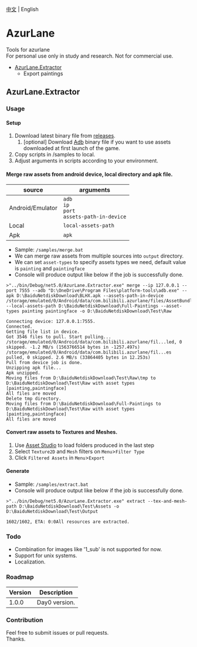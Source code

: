 [中文](../../../) | English
# AzurLane

Tools for azurlane
<br />
For personal use only in study and research. Not for commercial use.

+ [AzurLane.Extractor](#AzurLaneExtractor)
  + Export paintings

## AzurLane.Extractor

### Usage

#### Setup

1. Download latest binary file from [releases](https://github.com/Bakabase/AzurLane/releases).
   1. [optional] Download [Adb](https://developer.android.com/studio/releases/platform-tools#downloads) binary file if you want to use assets downloaded at first launch of the game.
2. Copy scripts in /samples to local.
3. Adjust arguments in scripts according to your environment.

#### Merge raw assets from android device, local directory and apk file.

| source | arguments |
| ----------- | ----------- |
| Android/Emulator | `adb`<br />`ip`<br />`port`<br />`assets-path-in-device` |
| Local | `local-assets-path` |
| Apk | `apk` |
+ Sample: `/samples/merge.bat`
+ We can merge raw assets from multiple sources into `output` directory.
+ We can set `asset-types` to specify assets types we need, default value is `painting` and `paintingface`
+ Console will produce output like below if the job is successfully done.
```console
>"../bin/Debug/net5.0/AzurLane.Extractor.exe" merge --ip 127.0.0.1 --port 7555 --adb "D:\OneDrive\Program Files\platform-tools\adb.exe" --apk D:\BaiduNetdiskDownload\BLHX.apk --assets-path-in-device /storage/emulated/0/Android/data/com.bilibili.azurlane/files/AssetBundles --local-assets-path D:\BaiduNetdiskDownload\Full-Paintings --asset-types painting paintingface -o D:\BaiduNetdiskDownload\Test\Raw

Connecting device: 127.0.0.1:7555.
Connected.
Getting file list in device.
Got 3546 files to pull. Start pulling...
/storage/emulated/0/Android/data/com.bilibili.azurlane/fil...led, 0 skipped. -1.2 MB/s (1563766514 bytes in -1257.497s)
/storage/emulated/0/Android/data/com.bilibili.azurlane/fil...es pulled, 0 skipped. 2.6 MB/s (33864405 bytes in 12.253s)
Pull from device job is done.
Unzipping apk file...
Apk unzipped.
Moving files from D:\BaiduNetdiskDownload\Test\Raw\tmp to D:\BaiduNetdiskDownload\Test\Raw with asset types [painting,paintingface]
All files are moved
Delete tmp directory.
Moving files from D:\BaiduNetdiskDownload\Full-Paintings to D:\BaiduNetdiskDownload\Test\Raw with asset types [painting,paintingface]
All files are moved
```

#### Convert raw assets to Textures and Meshes.

1. Use [Asset Studio](https://github.com/Perfare/AssetStudio) to load folders produced in the last step
2. Select `Texture2D` and `Mesh` filters on `Menu`>`Filter Type`
3. Click `Filtered Assets` in `Menu`>`Export`

#### Generate 

+ Sample: `/samples/extract.bat`
+ Console will produce output like below if the job is successfully done.
```console
>"../bin/Debug/net5.0/AzurLane.Extractor.exe" extract --tex-and-mesh-path D:\BaiduNetdiskDownload\Test\Assets -o D:\BaiduNetdiskDownload\Test\Output

1602/1602, ETA: 0:0All resources are extracted.
```

### Todo
+ Combination for images like '1_sub' is not supported for now.
+ Support for unix systems.
+ Localization.

### Roadmap
| Version      | Description |
| ----------- | ----------- |
| 1.0.0     | Day0 version.        |

### Contribution

Feel free to submit issues or pull requests.<br />
Thanks.